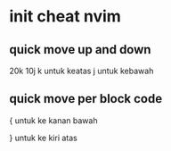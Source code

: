 # init cheat nvim
## quick move up and down
20k
10j
k untuk keatas
j untuk kebawah

## quick move per block code
{ 
untuk ke kanan bawah

}
untuk ke kiri atas
